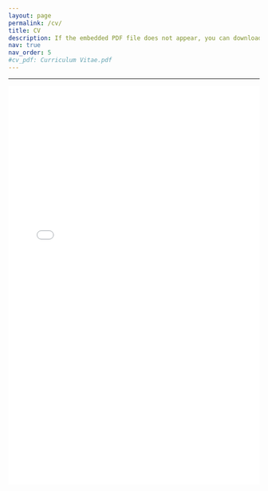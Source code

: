 ```yaml
---
layout: page
permalink: /cv/
title: CV
description: If the embedded PDF file does not appear, you can download it <a href='/assets/pdf/Curriculum Vitae.pdf'><u>here</u></a> for viewing.
nav: true
nav_order: 5
#cv_pdf: Curriculum Vitae.pdf
---
```

<hr>

<center>
<object data="/assets/pdf/Curriculum Vitae.pdf#view=FitH&pagemode=none" width="100%" height="800px" type="application/pdf">
    <embed src="/assets/pdf/Curriculum Vitae.pdf#view=FitH&pagemode=none" width="100%" height="800px" type="application/pdf" />
</object>
</center>
